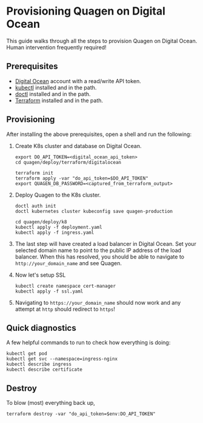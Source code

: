 # Provisioning Quagen on Digital Ocean

This guide walks through all the steps to provision Quagen on Digital
Ocean. Human intervention frequently required!

## Prerequisites

- [Digital Ocean][digitalocean] account with a read/write API token.
- [kubectl][kubectl] installed and in the path.
- [doctl][doctl] installed and in the path.
- [Terraform][terraform] installed and in the path.

## Provisioning

After installing the above prerequisites, open a shell and run the following:

1.  Create K8s cluster and database on Digital Ocean.

        export DO_API_TOKEN=<digital_ocean_api_token>
        cd quagen/deploy/terraform/digitalocean

        terraform init
        terraform apply -var "do_api_token=$DO_API_TOKEN"
        export QUAGEN_DB_PASSWORD=<captured_from_terraform_output>

2.  Deploy Quagen to the K8s cluster.

        doctl auth init
        doctl kubernetes cluster kubeconfig save quagen-production

        cd quagen/deploy/k8
        kubectl apply -f deployment.yaml
        kubectl apply -f ingress.yaml

3.  The last step will have created a load balancer in Digital Ocean. Set your
    selected domain name to point to the public IP address of the load balancer.
    When this has resolved, you should be able to navigate to `http://your_domain_name`
    and see Quagen.

4.  Now let's setup SSL

        kubectl create namespace cert-manager
        kubectl apply -f ssl.yaml

5.  Navigating to `https://your_domain_name` should now work and any attempt at `http`
    should redirect to `https`!

## Quick diagnostics

A few helpful commands to run to check how everything is doing:

    kubectl get pod
    kubectl get svc --namespace=ingress-nginx
    kubectl describe ingress
    kubectl describe certificate

## Destroy

To blow (most) everything back up,

    terraform destroy -var "do_api_token=$env:DO_API_TOKEN"

[digitalocean]: https://digitalocean.com
[kubectl]: https://kubernetes.io/docs/tasks/tools/install-kubectl/
[doctl]: https://github.com/digitalocean/doctl
[terraform]: https://www.terraform.io/
